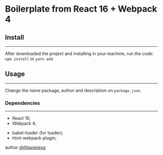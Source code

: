# Boilerplate from React 16 + Webpack 4

## Install

---

After downloaded the project and installing in your machine, run the code:
`npm install` or `yarn add`

## Usage

---

Change the name package, author and description on `package.json`.

### Dependencies

---

-   React 16;
-   Webpack 4;

*   babel-loader (for loader);
*   html-webpack-plugin;

author [<i>@filipepiresg</i>](http://github.com.br/filipepiresg')
